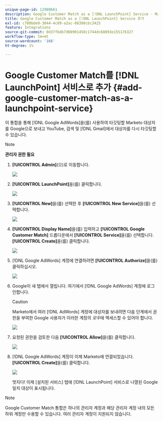 ```yaml
---
unique-page-id: 12980661
description: Google Customer Match as a [!DNL LaunchPoint] Service - Marketo 문서 - 제품 설명서 추가
title: Google Customer Match as a [!DNL LaunchPoint] Service 추가
exl-id: c780bde0-3044-4c89-a2ac-88398cbc3425
feature: Integrations
source-git-commit: 0d37fbdb7d08901458c1744dc68893e155176327
workflow-type: tm+mt
source-wordcount: '166'
ht-degree: 1%

---
```


# Google Customer Match를 [!DNL LaunchPoint] 서비스로 추가 {#add-google-customer-match-as-a-launchpoint-service}

이 통합을 통해 [!DNL Google AdWords]을(를) 사용하여 타깃팅할 Marketo 대상자를 Google으로 보내고 YouTube, 검색 및 [!DNL Gmail]에서 대상자를 다시 타깃팅할 수 있습니다.

>[!NOTE]
>
>**관리자 권한 필요**

1. **[!UICONTROL Admin]**(으)로 이동합니다.

   ![](assets/admin.png)

1. **[!UICONTROL LaunchPoint]**&#x200B;을(를) 클릭합니다.

   ![](assets/image2014-12-5-14-3a35-3a27.png)

1. **[!UICONTROL New]**&#x200B;을(를) 선택한 후 **[!UICONTROL New Service]**&#x200B;을(를) 선택합니다.

   ![](assets/image2014-12-5-14-3a37-3a33.png)

1. **[!UICONTROL Display Name]**&#x200B;을(를) 입력하고 **[!UICONTROL Google Customer Match]** 드롭다운에서 **[!UICONTROL Service]**&#x200B;을(를) 선택합니다. **[!UICONTROL Create]**&#x200B;을(를) 클릭합니다.

   ![](assets/chooseservice.png)

1. [!DNL Google AdWords] 계정에 연결하려면 **[!UICONTROL Authorize]**&#x200B;을(를) 클릭하십시오.

   ![](assets/authorizeaccount-1.png)

1. Google이 새 탭에서 열립니다. 여기에서 [!DNL Google AdWords] 계정에 로그인합니다.

   >[!CAUTION]
   >
   >Marketo에서 여러 [!DNL AdWords] 계정에 대상자를 보내려면 다음 단계에서 권한을 부여한 Google 사용자가 이러한 계정의 _모두_&#x200B;에 액세스할 수 있어야 합니다.

   ![](assets/chooseaccount.png)

1. 요청된 권한을 검토한 다음 **[!UICONTROL Allow]**&#x200B;을(를) 클릭합니다.

   ![](assets/reviewpermissions.png)

1. [!DNL Google AdWords] 계정이 이제 Marketo에 연결되었습니다. **[!UICONTROL Create]**&#x200B;을(를) 클릭합니다.

   ![](assets/authorizesuccess.png)

   멋지다! 이제 [설치된 서비스] 탭에 [!DNL LaunchPoint] 서비스로 나열된 Google 일치 대상이 표시됩니다.

>[!NOTE]
>
>Google Customer Match 통합은 하나의 관리자 계정과 해당 관리자 계정 내의 모든 하위 계정만 수용할 수 있습니다. 여러 관리자 계정이 지원되지 않습니다.
